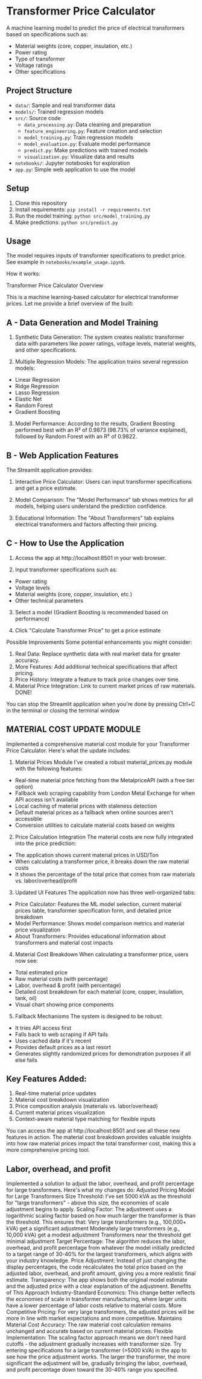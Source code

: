 # Transformer Price Calculator

A machine learning model to predict the price of electrical transformers based on specifications such as:
- Material weights (core, copper, insulation, etc.)
- Power rating
- Type of transformer
- Voltage ratings
- Other specifications

## Project Structure
- `data/`: Sample and real transformer data
- `models/`: Trained regression models
- `src/`: Source code
  - `data_processing.py`: Data cleaning and preparation
  - `feature_engineering.py`: Feature creation and selection
  - `model_training.py`: Train regression models
  - `model_evaluation.py`: Evaluate model performance
  - `predict.py`: Make predictions with trained models
  - `visualization.py`: Visualize data and results
- `notebooks/`: Jupyter notebooks for exploration
- `app.py`: Simple web application to use the model

## Setup
1. Clone this repository
2. Install requirements: `pip install -r requirements.txt`
3. Run the model training: `python src/model_training.py`
4. Make predictions: `python src/predict.py`

## Usage
The model requires inputs of transformer specifications to predict price. See example in `notebooks/example_usage.ipynb`. 

How it works:

Transformer Price Calculator Overview

This is a machine learning-based calculator for electrical transformer prices. Let me provide a brief overview of the built:

A - Data Generation and Model Training
---------------------------------------

1. Synthetic Data Generation: The system creates realistic transformer data with parameters like power ratings, voltage levels, material weights, and other specifications.

2. Multiple Regression Models: The application trains several regression models:
  - Linear Regression
  - Ridge Regression
  - Lasso Regression
  - Elastic Net
  - Random Forest
  - Gradient Boosting

3. Model Performance: According to the results, Gradient Boosting performed best with an R² of 0.9873 (98.73% of variance explained), followed by Random Forest with an R² of 0.9822.



B - Web Application Features
------------------------------
The Streamlit application provides:

1. Interactive Price Calculator: Users can input transformer specifications and get a price estimate.

2. Model Comparison: The "Model Performance" tab shows metrics for all models, helping users understand the prediction confidence.

3. Educational Information: The "About Transformers" tab explains electrical transformers and factors affecting their pricing.


C - How to Use the Application
-------------------------------

1. Access the app at http://localhost:8501 in your web browser.

2. Input transformer specifications such as:
  - Power rating
  - Voltage levels
  - Material weights (core, copper, insulation, etc.)
  - Other technical parameters

3. Select a model (Gradient Boosting is recommended based on performance)

4. Click "Calculate Transformer Price" to get a price estimate

Possible Improvements
Some potential enhancements you might consider:

1. Real Data: Replace synthetic data with real market data for greater accuracy.
2. More Features: Add additional technical specifications that affect pricing.
3. Price History: Integrate a feature to track price changes over time.
4. Material Price Integration: Link to current market prices of raw materials. DONE! 

You can stop the Streamlit application when you're done by pressing Ctrl+C in the terminal or closing the terminal window



MATERIAL COST UPDATE MODULE
---------------------------

Implemented a comprehensive material cost module for your Transformer Price Calculator. Here's what the update includes:

1. Material Prices Module
I've created a robust material_prices.py module with the following features:

  - Real-time material price fetching from the MetalpriceAPI (with a free tier option)
  - Fallback web scraping capability from London Metal Exchange for when API access isn't available
  - Local caching of material prices with staleness detection
  - Default material prices as a fallback when online sources aren't accessible
  - Conversion utilities to calculate material costs based on weights


2. Price Calculation Integration
The material costs are now fully integrated into the price prediction:

  - The application shows current material prices in USD/Ton
  - When calculating a transformer price, it breaks down the raw material costs
  - It shows the percentage of the total price that comes from raw materials vs. labor/overhead/profit


3. Updated UI Features
The application now has three well-organized tabs:

  - Price Calculator: Features the ML model selection, current material prices table, transformer specification form, and detailed price breakdown
  - Model Performance: Shows model comparison metrics and material price visualization
  - About Transformers: Provides educational information about transformers and material cost impacts


4. Material Cost Breakdown
When calculating a transformer price, users now see:

  - Total estimated price
  - Raw material costs (with percentage)
  - Labor, overhead & profit (with percentage)
  - Detailed cost breakdown for each material (core, copper, insulation, tank, oil)
  - Visual chart showing price components


5. Fallback Mechanisms
The system is designed to be robust:

  - It tries API access first
  - Falls back to web scraping if API fails
  - Uses cached data if it's recent
  - Provides default prices as a last resort
  - Generates slightly randomized prices for demonstration purposes if all else fails


Key Features Added:
--------------------
1. Real-time material price updates
2. Material cost breakdown visualization
3. Price composition analysis (materials vs. labor/overhead)
4. Current material prices visualization
5. Context-aware material type matching for flexible inputs


You can access the app at http://localhost:8501 and see all these new features in action. The material cost breakdown provides valuable insights into how raw material prices impact the total transformer cost, making this a more comprehensive pricing tool.



Labor, overhead, and profit
------------------------------

Implemented a solution to adjust the labor, overhead, and profit percentage for large transformers. Here's what my changes do:
Adjusted Pricing Model for Large Transformers
Size Threshold: I've set 5000 kVA as the threshold for "large transformers" - above this size, the economies of scale adjustment begins to apply.
Scaling Factor: The adjustment uses a logarithmic scaling factor based on how much larger the transformer is than the threshold. This ensures that:
Very large transformers (e.g., 100,000+ kVA) get a significant adjustment
Moderately large transformers (e.g., 10,000 kVA) get a modest adjustment
Transformers near the threshold get minimal adjustment
Target Percentage: The algorithm reduces the labor, overhead, and profit percentage from whatever the model initially predicted to a target range of 30-40% for the largest transformers, which aligns with your industry knowledge.
Price Adjustment: Instead of just changing the display percentages, the code recalculates the total price based on the adjusted labor, overhead, and profit amount, giving you a more realistic final estimate.
Transparency: The app shows both the original model estimate and the adjusted price with a clear explanation of the adjustment.
Benefits of This Approach
Industry-Standard Economics: This change better reflects the economies of scale in transformer manufacturing, where larger units have a lower percentage of labor costs relative to material costs.
More Competitive Pricing: For very large transformers, the adjusted prices will be more in line with market expectations and more competitive.
Maintains Material Cost Accuracy: The raw material cost calculation remains unchanged and accurate based on current material prices.
Flexible Implementation: The scaling factor approach means we don't need hard cutoffs - the adjustment gradually increases with transformer size.
Try entering specifications for a large transformer (>5000 kVA) in the app to see how the price adjustment works. The larger the transformer, the more significant the adjustment will be, gradually bringing the labor, overhead, and profit percentage down toward the 30-40% range you specified.